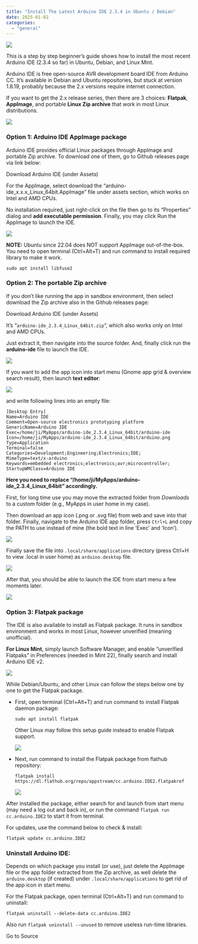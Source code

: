 ```yaml
---
title: "Install The Latest Arduino IDE 2.3.4 in Ubuntu / Debian"
date: 2025-01-02
categories: 
  - "general"
---
```


![](https://ubuntuhandbook.org/wp-content/uploads/2024/02/arduino-logo-250x250.webp)

This is a step by step beginner’s guide shows how to install the most recent Arduino IDE (2.3.4 so far) in Ubuntu, Debian, and Linux Mint.

Arduino IDE is free open-source AVR development board IDE from Arduino CC. It’s available in Debian and Ubuntu repositories, but stuck at version 1.8.19, probably because the 2.x versions require internet connection.

If you want to get the 2.x release series, then there are 3 choices: **Flatpak**, **AppImage**, and portable **Linux Zip archive** that work in most Linux distributions.

![](https://ubuntuhandbook.org/wp-content/uploads/2024/12/arduino-234-700x421.webp)

### Option 1: Arduino IDE AppImage package

Arduino IDE provides official Linux packages through AppImage and portable Zip archive. To download one of them, go to Github releases page via link below:

Download Arduino IDE (under Assets)

For the AppImage, select download the “arduino-ide\_x.x.x\_Linux\_64bit.AppImage” file under assets section, which works on Intel and AMD CPUs.

No installation required, just right-click on the file then go to its “Properties” dialog and **add executable permission**. Finally, you may click Run the AppImage to launch the IDE.

![](https://ubuntuhandbook.org/wp-content/uploads/2024/12/arduino-appimage-700x519.webp)

**NOTE:** Ubuntu since 22.04 does NOT support AppImage out-of-the-box. You need to open terminal (Ctrl+Alt+T) and run command to install required library to make it work.

```
sudo apt install libfuse2
```

### Option 2: The portable Zip archive

If you don’t like running the app in sandbox environment, then select download the Zip archive also in the Github releases page:

Download Arduino IDE (under Assets)

It’s “`arduino-ide_2.3.4_Linux_64bit.zip`“, which also works only on Intel and AMD CPUs.

Just extract it, then navigate into the source folder. And, finally click run the **arduino-ide** file to launch the IDE.

![](https://ubuntuhandbook.org/wp-content/uploads/2024/12/arduino-portable-700x555.webp)

If you want to add the app icon into start menu (Gnome app grid & overview search result), then launch **text editor**:

![](https://ubuntuhandbook.org/wp-content/uploads/2017/04/open-texteditor.webp)

and write following lines into an empty file:

```
[Desktop Entry]
Name=Arduino IDE
Comment=Open-source electronics prototyping platform
GenericName=Arduino IDE
Exec=/home/ji/MyApps/arduino-ide_2.3.4_Linux_64bit/arduino-ide
Icon=/home/ji/MyApps/arduino-ide_2.3.4_Linux_64bit/arduino.png
Type=Application
Terminal=false
Categories=Development;Engineering;Electronics;IDE;
MimeType=text/x-arduino
Keywords=embedded electronics;electronics;avr;microcontroller;
StartupWMClass=Arduino IDE
```

**Here you need to replace “/home/ji/MyApps/arduino-ide\_2.3.4\_Linux\_64bit” accordingly.**

First, for long time use you may move the extracted folder from _Downloads_ to a custom folder (e.g., MyApps in user home in my case).

Then download an app icon (.png or .svg file) from web and save into that folder. Finally, navigate to the Arduino IDE app folder, press `Ctrl+L` and copy the PATH to use instead of mine (the bold text in line ‘Exec’ and ‘Icon’).

![](https://ubuntuhandbook.org/wp-content/uploads/2024/12/arduino-desktopentry-700x393.webp)

Finally save the file into `.local/share/applications` directory (press Ctrl+H to view .local in user home) as `arduino.desktop` file.

![](https://ubuntuhandbook.org/wp-content/uploads/2024/12/arduino-desktopsave-700x444.webp)

After that, you should be able to launch the IDE from start menu a few moments later.

![](https://ubuntuhandbook.org/wp-content/uploads/2024/12/launch-arduino.webp)

### Option 3: Flatpak package

The IDE is also available to install as Flatpak package. It runs in sandbox environment and works in most Linux, however unverified (meaning unofficial).

**For Linux Mint**, simply launch Software Manager, and enable “unverified Flatpaks” in Preferences (needed in Mint 22), finally search and install Arduino IDE v2.

![](https://ubuntuhandbook.org/wp-content/uploads/2024/12/arduino-flatpak-mint-700x378.webp)

While Debian/Ubuntu, and other Linux can follow the steps below one by one to get the Flatpak package.

- First, open terminal (Ctrl+Alt+T) and run command to install Flatpak daemon package:
    
    ```
    sudo apt install flatpak
    ```
    
    Other Linux may follow this setup guide instead to enable Flatpak support.
    
    ![](https://ubuntuhandbook.org/wp-content/uploads/2024/03/apt-flatpak-noble-700x501.webp)
    
- Next, run command to install the Flatpak package from flathub repository:
    
    ```
    flatpak install https://dl.flathub.org/repo/appstream/cc.arduino.IDE2.flatpakref
    ```
    
    ![](https://ubuntuhandbook.org/wp-content/uploads/2024/12/flatpak-arduino-1-700x460.webp)
    

After installed the package, either search for and launch from start menu (may need a log out and back in), or run the command `flatpak run cc.arduino.IDE2` to start it from terminal.

For updates, use the command below to check & install:

```
flatpak update cc.arduino.IDE2
```

### Uninstall Arduino IDE:

Depends on which package you install (or use), just delete the AppImage file or the app folder extracted from the Zip archive, as well delete the `arduino.desktop` (if created) under `.local/share/applications` to get rid of the app icon in start menu.

For the Flatpak package, open terminal (Ctrl+Alt+T) and run command to uninstall:

```
flatpak uninstall --delete-data cc.arduino.IDE2
```

Also run `flatpak uninstall --unused` to remove useless run-time libraries.

Go to Source
